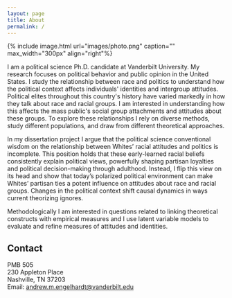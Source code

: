 ```yaml
---
layout: page
title: About
permalink: /
---
```


{% include image.html url="images/photo.png" caption="" max_width="300px" align="right"%}

I am a political science Ph.D. candidate at Vanderbilt University. My research focuses on political behavior and public opinion in the United States. I study the relationship between race and politics to understand how the political context affects individuals' identities and intergroup attitudes. Political elites throughout this country's history have varied markedly in how they talk about race and racial groups. I am interested in understanding how this affects the mass public's social group attachments and attitudes about these groups. To explore these relationships I rely on diverse methods, study different populations, and draw from different theoretical approaches.<br /> 

In my dissertation project I argue that the political science conventional wisdom on the relationship between Whites’ racial attitudes and politics is incomplete. This position holds that these early-learned racial beliefs consistently explain political views, powerfully shaping partisan loyalties and political decision-making through adulthood. Instead, I flip this view on its head and show that today’s polarized political environment can make Whites’ partisan ties a potent influence on attitudes about race and racial groups. Changes in the political context shift causal dynamics in ways current theorizing ignores.<br />

Methodologically I am interested in questions related to linking theoretical constructs with empirical measures and I use latent variable models to evaluate and refine measures of attitudes and identities.


## Contact

PMB 505 <br />
230 Appleton Place <br />
Nashville, TN 37203 <br />
Email: [andrew.m.engelhardt@vanderbilt.edu]

[andrew.m.engelhardt@vanderbilt.edu]: mailto:andrew.m.engelhardt@vanderbilt.edu
